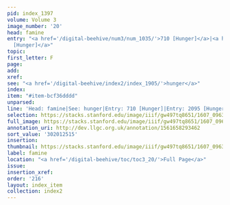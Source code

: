 ```yaml
---
pid: index_1397
volume: Volume 3
image_number: '20'
head: famine
entry: "<a href='/digital-beehive/num3/num_1035/'>710 [Hunger]</a>|<a href='/digital-beehive/num9/num_3031/'>2095
  [Hunger]</a>"
topic:
first_letter: F
page:
add:
xref:
see: "<a href='/digital-beehive/index2/index_1905/'>hunger</a>"
index:
item: "#item-bcf36dddd"
unparsed:
line: 'Head: famine|See: hunger|Entry: 710 [Hunger]|Entry: 2095 [Hunger]|#item-bcf36dddd'
selection: https://stacks.stanford.edu/image/iiif/gw497tq8651/1607_0963/381,2515,756,194/full/0/default.jpg
full_image: https://stacks.stanford.edu/image/iiif/gw497tq8651/1607_0963/full/full/0/default.jpg
annotation_uri: http://dev.llgc.org.uk/annotation/1561658293462
sort_value: '302012515'
insertion:
thumbnail: https://stacks.stanford.edu/image/iiif/gw497tq8651/1607_0963/381,2515,756,194/150,/0/default.jpg
label: famine
location: "<a href='/digital-beehive/toc/toc3_20/'>Full Page</a>"
issue:
insertion_xref:
order: '216'
layout: index_item
collection: index2
---
```

